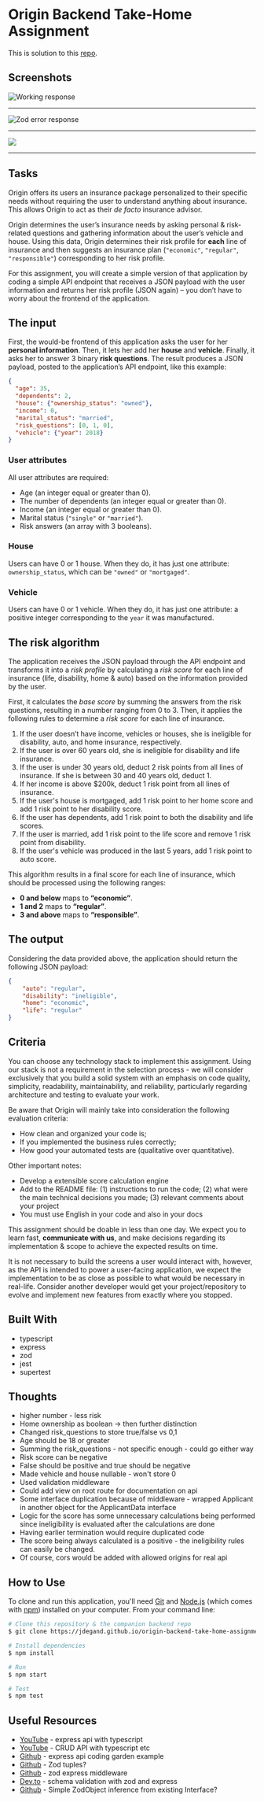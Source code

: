# Origin Backend Take-Home Assignment

This is solution to this [repo](https://github.com/OriginFinancial/origin-backend-take-home-assignment).

## Screenshots

![](origin-backend-1.png "Working response")

***

![](origin-backend-2.png "Zod error response")

***

![](origin-backend-test-results.png)

***

## Tasks

Origin offers its users an insurance package personalized to their specific needs without requiring the user to understand anything about insurance. This allows Origin to act as their *de facto* insurance advisor.

Origin determines the user’s insurance needs by asking personal & risk-related questions and gathering information about the user’s vehicle and house. Using this data, Origin determines their risk profile for **each** line of insurance and then suggests an insurance plan (`"economic"`, `"regular"`, `"responsible"`) corresponding to her risk profile.

For this assignment, you will create a simple version of that application by coding a simple API endpoint that receives a JSON payload with the user information and returns her risk profile (JSON again) – you don’t have to worry about the frontend of the application.

## The input
First, the would-be frontend of this application asks the user for her **personal information**. Then, it lets her add her **house** and **vehicle**. Finally, it asks her to answer 3 binary **risk questions**. The result produces a JSON payload, posted to the application’s API endpoint, like this example:

```JSON
{
  "age": 35,
  "dependents": 2,
  "house": {"ownership_status": "owned"},
  "income": 0,
  "marital_status": "married",
  "risk_questions": [0, 1, 0],
  "vehicle": {"year": 2018}
}
```

### User attributes
All user attributes are required:

- Age (an integer equal or greater than 0).
- The number of dependents (an integer equal or greater than 0).
- Income (an integer equal or greater than 0).
- Marital status (`"single"` or `"married"`).
- Risk answers (an array with 3 booleans).

### House
Users can have 0 or 1 house. When they do, it has just one attribute: `ownership_status`, which can be `"owned"` or `"mortgaged"`.

### Vehicle
Users can have 0 or 1 vehicle. When they do, it has just one attribute: a positive integer corresponding to the `year` it was manufactured.

## The risk algorithm
The application receives the JSON payload through the API endpoint and transforms it into a *risk profile* by calculating a *risk score* for each line of insurance (life, disability, home & auto) based on the information provided by the user.

First, it calculates the *base score* by summing the answers from the risk questions, resulting in a number ranging from 0 to 3. Then, it applies the following rules to determine a *risk score* for each line of insurance.

1. If the user doesn’t have income, vehicles or houses, she is ineligible for disability, auto, and home insurance, respectively.
2. If the user is over 60 years old, she is ineligible for disability and life insurance.
3. If the user is under 30 years old, deduct 2 risk points from all lines of insurance. If she is between 30 and 40 years old, deduct 1.
4. If her income is above $200k, deduct 1 risk point from all lines of insurance. 
5. If the user's house is mortgaged, add 1 risk point to her home score and add 1 risk point to her disability score. 
6. If the user has dependents, add 1 risk point to both the disability and life scores. 
7. If the user is married, add 1 risk point to the life score and remove 1 risk point from disability. 
8. If the user's vehicle was produced in the last 5 years, add 1 risk point to auto score.

This algorithm results in a final score for each line of insurance, which should be processed using the following ranges:

- **0 and below** maps to **“economic”**.
- **1 and 2** maps to **“regular”**.
- **3 and above** maps to **“responsible”**.


## The output
Considering the data provided above, the application should return the following JSON payload:

```JSON
{
    "auto": "regular",
    "disability": "ineligible",
    "home": "economic",
    "life": "regular"
}
```

## Criteria
You can choose any technology stack to implement this assignment. Using our stack is not a requirement in the selection process - we will consider exclusively that you build a solid system with an emphasis on code quality, simplicity, readability, maintainability, and reliability, particularly regarding architecture and testing to evaluate your work.

Be aware that Origin will mainly take into consideration the following evaluation criteria:
* How clean and organized your code is;
* If you implemented the business rules correctly;
* How good your automated tests are (qualitative over quantitative).

Other important notes:
* Develop a extensible score calculation engine
* Add to the README file: (1) instructions to run the code; (2) what were the main technical decisions you made; (3) relevant comments about your project 
* You must use English in your code and also in your docs

This assignment should be doable in less than one day. We expect you to learn fast, **communicate with us**, and make decisions regarding its implementation & scope to achieve the expected results on time.

It is not necessary to build the screens a user would interact with, however, as the API is intended to power a user-facing application, we expect the implementation to be as close as possible to what would be necessary in real-life. Consider another developer would get your project/repository to evolve and implement new features from exactly where you stopped. 

## Built With

- typescript
- express
- zod
- jest
- supertest

## Thoughts

- higher number - less risk
- Home ownership as boolean -> then further distinction
- Changed risk_questions to store true/false vs 0,1
- Age should be 18 or greater
- Summing the risk_questions - not specific enough - could go either way 
- Risk score can be negative
- False should be positive and true should be negative
- Made vehicle and house nullable - won't store 0 
- Used validation middleware
- Could add view on root route for documentation on api
- Some interface duplication because of middleware - wrapped Applicant in another object for the ApplicantData interface
- Logic for the score has some unnecessary calculations being performed since ineligibility is evaluated after the calculations are done
- Having earlier termination would require duplicated code
- The score being always calculated is a positive - the ineligibility rules can easily be changed.
- Of course, cors would be added with allowed origins for real api 

## How to Use

To clone and run this application, you'll need [Git](https://git-scm.com) and [Node.js](https://nodejs.org/en/download/) (which comes with [npm](http://npmjs.com)) installed on your computer. From your command line:

```bash
# Clone this repository & the companion backend repo
$ git clone https://jdegand.github.io/origin-backend-take-home-assignment

# Install dependencies
$ npm install

# Run 
$ npm start

# Test
$ npm test
```

## Useful Resources

- [YouTube](https://www.youtube.com/watch?v=QPE7L9b1bms) - express api with typescript
- [YouTube](https://www.youtube.com/watch?v=vDLE8hqzA8I) - CRUD API with typescript etc
- [Github](https://github.com/CodingGarden/intro-to-typescript/tree/examples/examples/express-api) - express api coding garden example
- [Github](https://github.com/colinhacks/zod/issues/149) - Zod tuples?
- [Github](https://github.com/Aquila169/zod-express-middleware) - zod express middleware
- [Dev.to](https://dev.to/franciscomendes10866/schema-validation-with-zod-and-expressjs-111p) - schema validation with zod and express
- [Github](https://github.com/colinhacks/zod/issues/1192) - Simple ZodObject inference from existing Interface?
